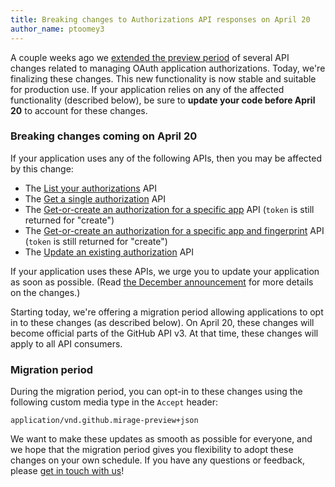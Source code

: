 ```yaml
---
title: Breaking changes to Authorizations API responses on April 20
author_name: ptoomey3
---
```


A couple weeks ago we [extended the preview period][removing-authorizations-token-extended-preview] of several API changes related to managing OAuth application authorizations. Today, we're finalizing these changes. This new functionality is now stable and suitable for production use. If your application relies on any of the affected functionality (described below), be sure to **update your code before April 20** to account for these changes.

### Breaking changes coming on April 20

If your application uses any of the following APIs, then you may be affected by this change:

- The [List your authorizations][list-your-authorizations] API
- The [Get a single authorization][get-a-single-authorization] API
- The [Get-or-create an authorization for a specific app][get-or-create-an-authorization-for-a-specific-app] API (`token` is still returned for "create")
- The [Get-or-create an authorization for a specific app and fingerprint][get-or-create-an-authorization-for-a-specific-app-and-fingerprint] API (`token` is still returned for "create")
- The [Update an existing authorization][update-an-existing-authorization] API


If your application uses these APIs, we urge you to update your application as soon as possible. (Read [the December announcement][removing-authorizations-token] for more details on the changes.)

Starting today, we're offering a migration period allowing applications to opt in to these changes (as described below). On April 20, these changes will become official parts of the GitHub API v3. At that time, these changes will apply to all API consumers.

### Migration period

During the migration period, you can opt-in to these changes using the following custom media type in the `Accept` header:

    application/vnd.github.mirage-preview+json

We want to make these updates as smooth as possible for everyone, and we hope that the migration period gives you flexibility to adopt these changes on your own schedule. If you have any questions or feedback, please [get in touch with us][contact]!

[removing-authorizations-token-extended-preview]: /changes/2015-02-03-removing-authorizations-token-update/
[removing-authorizations-token]: /changes/2014-12-08-removing-authorizations-token/
[list-your-authorizations]: /v3/oauth_authorizations/#list-your-authorizations
[get-a-single-authorization]: /v3/oauth_authorizations/#get-a-single-authorization
[get-or-create-an-authorization-for-a-specific-app]: /v3/oauth_authorizations/#get-or-create-an-authorization-for-a-specific-app
[get-or-create-an-authorization-for-a-specific-app-and-fingerprint]: /v3/oauth_authorizations/#get-or-create-an-authorization-for-a-specific-app-and-fingerprint
[update-an-existing-authorization]: /v3/oauth_authorizations/#update-an-existing-authorization
[contact]: https://github.com/contact?form[subject]=Removing+authorizations+token
